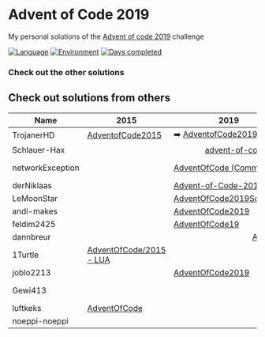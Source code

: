 # Advent of Code 2019

My personal solutions of the [Advent of code 2019](https://adventofcode.com/2019) challenge

[![Language](https://img.shields.io/badge/Language-TypeScript-blue)](https://www.typescriptlang.org/)
[![Environment](https://img.shields.io/badge/Environment-Node.js-brightgreen)](https://nodejs.org/en/)
[![Days completed](https://img.shields.io/badge/Days%20completed-13-red)](https://github.com/TrojanerHD/AdventofCode/tree/main/src/2019)

### Check out the other solutions

## Check out solutions from others

<table>
    <thead>
      <tr>
        <th>Name</th>
        <th>2015</th>
        <th>2019</th>
        <th>2020</th>
        <th>…</th>
      </tr>
    </thead>
    <tbody>
      <tr>
        <td>TrojanerHD</td>
        <td><a href="https://github.com/TrojanerHD/AdventofCode2015#check-out-solutions-from-others">AdventofCode2015</a></td>
        <td>➡️ <a href="https://github.com/TrojanerHD/AdventofCode2019">AdventofCode2019</a></td>
        <td><a href="https://github.com/TrojanerHD/AdventofCode2020#check-out-solutions-from-others">AdventofCode2020</a></td>
        <td></td>
      </tr>
      <tr>
        <td>Schlauer-Hax</td>
        <td colspan=3 align="center"><a href="https://github.com/Schlauer-Hax/advent-of-code">advent-of-code</a></td>
        <td></td>
      </tr>
      <tr>
        <td>networkException</td>
        <td></td>
        <td><a href="https://github.com/networkException/AdventOfCode/tree/d2caac4eb16442af3da2e88affa40ae5af6e81d4">AdventOfCode (Commit)</a></td>
        <td><a href="https://github.com/networkException/AdventOfCode/tree/master/previous/2020">AdventOfCode/previous/<br/>2020</a></td>
        <td></td>
      </tr>
      <tr>
        <td>derNiklaas</td>
        <td></td>
        <td><a href="https://github.com/derNiklaas/Advent-of-Code-2019">Advent-of-Code-2019</a></td>
        <td><a href="https://github.com/derNiklaas/AoC-2020">AoC-2020</a></td>
        <td></td>
      </tr>
      <tr>
        <td>LeMoonStar</td>
        <td></td>
        <td><a href="https://github.com/LeMoonStar/AdventOfCode2019Solutions">AdventOfCode2019Solutions</a></td>
        <td><a href="https://github.com/LeMoonStar/AoC20">AoC20</a></td>
        <td></td>
      </tr>
      <tr>
        <td>andi-makes</td>
        <td></td>
        <td><a href="https://github.com/andi-makes/AdventOfCode2019">AdventOfCode2019</a></td>
        <td><a href="https://github.com/andi-makes/aoc2020">aoc2020</a></td>
        <td></td>
      </tr>
      <tr>
        <td>feldim2425</td>
        <td></td>
        <td><a href="https://github.com/feldim2425/AdventOfCode19">AdventOfCode19</a></td>
        <td></td>
        <td></td>
      </tr>
      <tr>
        <td>dannbreur</td>
        <td></td>
        <td colspan=2 align="center"><a href="https://github.com/daanbreur/AdventofCode">AdventofCode</a></td>
        <td></td>
      </tr>
      <tr>
        <td>1Turtle</td>
        <td><a href="https://github.com/1Turtle/AdventOfCode/tree/main/2015%20-%20LUA">AdventOfCode/2015 - LUA</a></td>
        <td></td>
        <td><a href="https://github.com/1Turtle/AdventOfCode/tree/main/2020%20-%20CPP">AdventOfCode/2020 - CPP</a></td>
        <td></td>
      </tr>
      <tr>
        <td>joblo2213</td>
        <td></td>
        <td><a href="https://github.com/joblo2213/AdventOfCode2019">AdventOfCode2019</a></td>
        <td><a href="https://github.com/joblo2213/AdventOfCode2020">AdventOfCode2020</a></td>
        <td></td>
      </tr>
      <tr>
        <td>Gewi413</td>
        <td></td>
        <td></td>
        <td><a href="https://github.com/Gewi413/AdventOfCode/tree/2020">AdventOfCode/2020 (branch)</a></td>
        <td></td>
      </tr>
      <tr>
        <td>luftkeks</td>
        <td><a href="https://github.com/luftkeks/AdventOfCode">AdventOfCode</a></td>
        <td></td>
        <td></td>
        <td></td>
      </tr>
      <tr>
        <td>noeppi-noeppi</td>
        <td></td>
        <td></td>
        <td><a href="https://github.com/noeppi-noeppi/aoc/tree/master/2020">aoc/2020</a></td>
        <td></td>
      </tr>
    </tbody>
</table>

